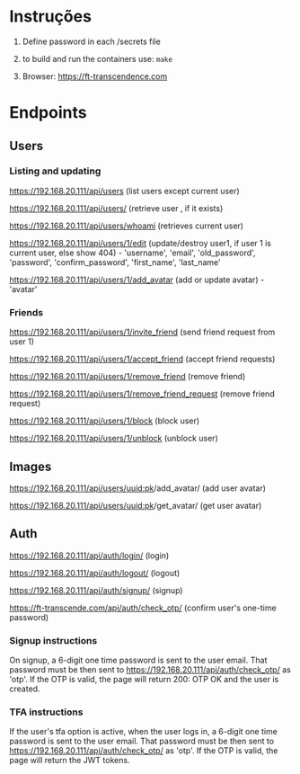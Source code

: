 # Instruções

1.  Define password in each /secrets file

2.  to build and run the containers use: `make`

3.  Browser: https://ft-transcendence.com

# Endpoints

## Users

### Listing and updating

https://192.168.20.111/api/users (list users except current user)

https://192.168.20.111/api/users/<uuid> (retrieve user <uuid>, if it exists)

https://192.168.20.111/api/users/whoami (retrieves current user)

https://192.168.20.111/api/users/1/edit (update/destroy user1, if user 1 is current user, else show 404) - 'username', 'email', 'old_password', 'password', 'confirm_password', 'first_name', 'last_name'

https://192.168.20.111/api/users/1/add_avatar (add or update avatar) - 'avatar'

### Friends

https://192.168.20.111/api/users/1/invite_friend (send friend request from user 1)

https://192.168.20.111/api/users/1/accept_friend (accept friend requests)

https://192.168.20.111/api/users/1/remove_friend (remove friend)

https://192.168.20.111/api/users/1/remove_friend_request (remove friend request)

https://192.168.20.111/api/users/1/block (block user)

https://192.168.20.111/api/users/1/unblock (unblock user)

## Images

https://192.168.20.111/api/users/<uuid:pk>/add_avatar/ (add user avatar)

https://192.168.20.111/api/users/<uuid:pk>/get_avatar/ (get user avatar)

## Auth

https://192.168.20.111/api/auth/login/ (login)

https://192.168.20.111/api/auth/logout/ (logout)

https://192.168.20.111/api/auth/signup/ (signup)

https://ft-transcende.com/api/auth/check_otp/ (confirm user's one-time password)

### Signup instructions

On signup, a 6-digit one time password is sent to the user email. That password must be then sent to https://192.168.20.111/api/auth/check_otp/ as 'otp'. If the OTP is valid, the page will return 200: OTP OK and the user is created.

### TFA instructions

If the user's tfa option is active, when the user logs in, a 6-digit one time password is sent to the user email. That password must be then sent to https://192.168.20.111/api/auth/check_otp/ as 'otp'. If the OTP is valid, the page will return the JWT tokens.
